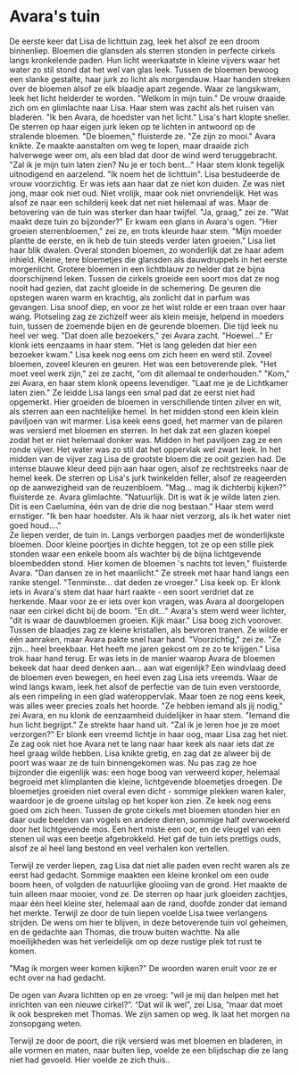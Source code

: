 # Avara's tuin

De eerste keer dat Lisa de lichttuin zag, leek het alsof ze een droom binnenliep. Bloemen die glansden als sterren stonden in perfecte cirkels langs kronkelende paden. Hun licht weerkaatste in kleine vijvers waar het water zo stil stond dat het wel van glas leek.
Tussen de bloemen bewoog een slanke gestalte, haar jurk zo licht als morgendauw. Haar handen streken over de bloemen alsof ze elk blaadje apart zegende. Waar ze langskwam, leek het licht helderder te worden.
"Welkom in mijn tuin." De vrouw draaide zich om en glimlachte naar Lisa. Haar stem was zacht als het ruisen van bladeren. "Ik ben Avara, de hoedster van het licht."
Lisa's hart klopte sneller. De sterren op haar eigen jurk leken op te lichten in antwoord op de stralende bloemen.
"De bloemen," fluisterde ze. "Ze zijn zo mooi."
Avara knikte. Ze maakte aanstalten om weg te lopen, maar draaide zich halverwege weer om, als een blad dat door de wind werd teruggebracht. "Zal ik je mijn tuin laten zien? Nu je er toch bent..." Haar stem klonk tegelijk uitnodigend en aarzelend. "Ik noem het de lichttuin".
Lisa bestudeerde de vrouw voorzichtig. Er was iets aan haar dat ze niet kon duiden. Ze was niet jong, maar ook niet oud. Niet vrolijk, maar ook niet onvriendelijk. Het was alsof ze naar een schilderij keek dat net niet helemaal af was. Maar de betovering van de tuin was sterker dan haar twijfel.
"Ja, graag," zei ze. "Wat maakt deze tuin zo bijzonder?"
Er kwam een glans in Avara's ogen. "Hier groeien sterrenbloemen," zei ze, en trots kleurde haar stem. "Mijn moeder plantte de eerste, en ik heb de tuin steeds verder laten groeien." 
Lisa liet haar blik dwalen. Overal stonden bloemen, zo wonderlijk dat ze haar adem inhield. Kleine, tere bloemetjes die glansden als dauwdruppels in het eerste morgenlicht. Grotere bloemen in een lichtblauw zo helder dat ze bijna doorschijnend leken. Tussen de cirkels groeide een soort mos dat ze nog nooit had gezien, dat zacht gloeide in de schemering.
De geuren die opstegen waren warm en krachtig, als zonlicht dat in parfum was gevangen. Lisa snoof diep, en voor ze het wist rolde er een traan over haar wang. Plotseling zag ze zichzelf weer als klein meisje, helpend in moeders tuin, tussen de zoemende bijen en de geurende bloemen. Die tijd leek nu heel ver weg.
"Dat doen alle bezoekers," zei Avara zacht. "Hoewel..." Er klonk iets eenzaams in haar stem. “Het is lang geleden dat hier een bezoeker kwam."
Lisa keek nog eens om zich heen en werd stil. Zoveel bloemen, zoveel kleuren en geuren. Het was een betoverende plek. 
"Het moet veel werk zijn," zei ze zacht, "om dit allemaal te onderhouden."
"Kom," zei Avara, en haar stem klonk opeens levendiger. "Laat me je de Lichtkamer laten zien."
Ze leidde Lisa langs een smal pad dat ze eerst niet had opgemerkt. Hier groeiden de bloemen in verschillende tinten zilver en wit, als sterren aan een nachtelijke hemel. In het midden stond een klein klein paviljoen van wit marmer. Lisa keek eens goed, het marmer van de  pilaren was versierd met bloemen en sterren. In het dak zat een glazen koepel zodat het er niet helemaal donker was. 
Midden in het paviljoen zag ze een ronde vijver. Het water was zo stil dat het oppervlak wel zwart leek. In het midden van de vijver zag Lisa de grootste bloem die ze ooit gezien had. De intense blauwe kleur deed pijn aan haar ogen, alsof ze rechtstreeks naar de hemel keek.
De sterren op Lisa's jurk twinkelden feller, alsof ze reageerden op de aanwezigheid van de reuzenbloem. "Mag... mag ik dichterbij kijken?" fluisterde ze.
Avara glimlachte. "Natuurlijk. Dit is wat ik je wilde laten zien. Dit is een Caelumina, één van de drie die nog bestaan." Haar stem werd ernstiger. "Ik ben haar hoedster. Als ik haar niet verzorg, als ik het water niet goed houd…."  
Ze liepen verder, de tuin in. Langs verborgen paadjes met de wonderlijkste bloemen. Door kleine poortjes in dichte heggen, tot ze op een stille plek stonden waar een enkele boom als wachter bij de bijna lichtgevende bloembedden stond. 
Hier komen de bloemen 's nachts tot leven," fluisterde Avara. "Dan dansen ze in het maanlicht." Ze streek met haar hand langs een ranke stengel. "Tenminste... dat deden ze vroeger."
Lisa keek op. Er klonk iets in Avara's stem dat haar hart raakte - een soort verdriet dat ze herkende. Maar voor ze er iets over kon vragen, was Avara al doorgelopen naar een cirkel dicht bij de boom.
"En dit..." Avara's stem werd weer lichter, "dit is waar de dauwbloemen groeien. Kijk maar." 
Lisa boog zich voorover. Tussen de blaadjes zag ze kleine kristallen, als bevroren tranen. Ze wilde er één aanraken, maar Avara pakte snel haar hand.
"Voorzichtig," zei ze. "Ze zijn... heel breekbaar. Het heeft me jaren gekost om ze zo te krijgen."
Lisa trok haar hand terug. Er was iets in de manier waarop Avara de bloemen bekeek dat haar deed denken aan... aan wat eigenlijk? 
Een windvlaag deed de bloemen even bewegen, en heel even zag Lisa iets vreemds. Waar de wind langs kwam, leek het alsof de perfectie van de tuin even verstoorde, als een rimpeling in een glad wateroppervlak. Maar toen ze nog eens keek, was alles weer precies zoals het hoorde.
"Ze hebben iemand als jij nodig," zei Avara, en nu klonk de eenzaamheid duidelijker in haar stem. "Iemand die hun licht begrijpt." Ze strekte haar hand uit. "Zal ik je leren hoe je ze moet verzorgen?" Er blonk een vreemd lichtje in haar oog, maar Lisa zag het niet. Ze zag ook niet hoe Avara net te lang naar haar keek als naar iets dat ze heel graag wilde hebben. 
Lisa knikte gretig, en zag dat ze alweer bij de poort was waar ze de tuin binnengekomen was. Nu pas zag ze hoe bijzonder die eigenlijk was: een hoge boog van verweerd koper, helemaal begroeid met klimplanten die kleine, lichtgevende bloemetjes droegen. De bloemetjes groeiden niet overal even dicht - sommige plekken waren kaler, waardoor je de groene uitslag op het koper kon zien. 
Ze keek nog eens goed om zich heen. Tussen de grote cirkels met bloemen stonden hier en daar oude beelden van vogels en andere dieren, sommige half overwoekerd door het lichtgevende mos. Een hert miste een oor, en de vleugel van een stenen uil was een beetje afgebrokkeld. Het gaf de tuin iets prettigs ouds, alsof ze al heel lang bestond en veel verhalen kon vertellen.

Terwijl ze verder liepen, zag Lisa dat niet alle paden even recht waren als ze eerst had gedacht. Sommige maakten een kleine kronkel om een oude boom heen, of volgden de natuurlijke glooiing van de grond. Het maakte de tuin alleen maar mooier, vond ze.
De sterren op haar jurk gloeiden zachtjes, maar één heel kleine ster, helemaal aan de rand, doofde zonder dat iemand het merkte.
Terwijl ze door de tuin liepen voelde Lisa twee verlangens strijden. De wens om hier te blijven, in deze betoverende tuin vol geheimen, en de gedachte aan Thomas, die trouw buiten wachtte. Na alle moeilijkheden was het verleidelijk om op deze rustige plek tot rust te komen.

"Mag ik morgen weer komen kijken?" De woorden waren eruit voor ze er echt over na had gedacht.

De ogen van Avara lichtten op en ze vroeg: “wil je mij dan helpen met het inrichten van een nieuwe cirkel?”. “Dat wil ik wel”, zei Lisa, “maar dat moet ik ook bespreken met Thomas. We zijn samen op weg. Ik laat het morgen na zonsopgang weten. 

Terwijl ze door de poort, die rijk versierd was met bloemen en bladeren, in alle vormen en maten, naar buiten liep, voelde ze een blijdschap die ze lang niet had gevoeld. Hier voelde ze zich thuis.. 
